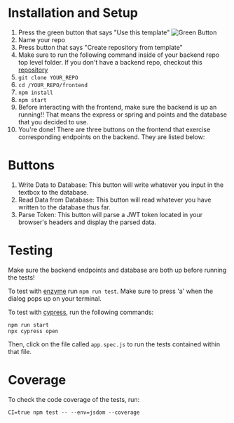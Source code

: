 # Installation and Setup
1. Press the green button that says "Use this template"
   ![Green Button](https://i.imgur.com/vRuyLNh.png)
2. Name your repo
3. Press button that says "Create repository from template"
4. Make sure to run the following command inside of your backend repo top level folder. If you don't have a backend repo, checkout this [repository](https://github.com/agadient/SDI_Capstone_Backends)
5. `git clone YOUR_REPO`
6. `cd /YOUR_REPO/frontend`
7. `npm install`
8. `npm start`
9. Before interacting with the frontend, make sure the backend is up an running!! That means the express or spring and points and the database that you decided to use.
9. You're done! There are three buttons on the frontend that exercise corresponding endpoints on the backend. They are listed below:
# Buttons #
1. Write Data to Database: This button will write whatever you input in the textbox to the database.
2. Read Data from Database: This button will read whatever you have written to the database thus far.
3. Parse Token: This button will parse a JWT token located in your browser's headers and display the parsed data.

# Testing #
Make sure the backend endpoints and database are both up before running the tests!

To test with [enzyme](https://enzymejs.github.io/enzyme/) run `npm run test`. Make sure to press 'a' when the dialog pops up on your terminal.

To test with [cypress](https://www.cypress.io), run the following commands:
```
npm run start
npx cypress open
``` 
Then, click on the file called `app.spec.js` to run the tests contained within that file.

# Coverage #

To check the code coverage of the tests, run:

```CI=true npm test -- --env=jsdom --coverage```
